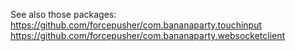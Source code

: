 See also those packages:  
https://github.com/forcepusher/com.bananaparty.touchinput  
https://github.com/forcepusher/com.bananaparty.websocketclient  
